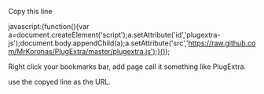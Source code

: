 Copy this line

javascript:(function(){var a=document.createElement('script');a.setAttribute('id','plugextra-js');document.body.appendChild(a);a.setAttribute('src','https://raw.github.com/MrKoronas/PlugExtra/master/plugextra.js');}());

Right click your bookmarks bar, add page call it something like PlugExtra.

use the copyed line as the URL.
